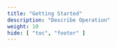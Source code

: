```yaml
---
title: "Getting Started"
description: "Describe Operation"
weight: 10
hide: [ "toc", "footer" ]
---
```

